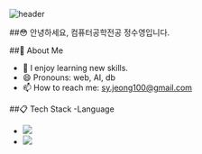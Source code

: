 ![header](https://capsule-render.vercel.app/api?type=cylinder&suyeoung-jeong&color=auto&height=300&section=header&text=Nice%20To%20Meet%20You)

##😳 안녕하세요, 컴퓨터공학전공 정수영입니다.

##👀 About Me
- 🌱 I enjoy learning new skills.
- 😄 Pronouns: web, AI, db
- 📫 How to reach me: sy.jeong100@gmail.com

##📋 Tech Stack
-Language
- <img src="https://img.shields.io/badge/Python-3776AB?style=flat-square&logo=Python&logoColor=white"/>
- <img src="https://img.shields.io/badge/C-A8B9CC?style=flat-square&logo=C&logoColor=white"/>

<!--
**suyeong-jeong/suyeong-jeong** is a ✨ _special_ ✨ repository because its `README.md` (this file) appears on your GitHub profile.

Here are some ideas to get you started:

- 🔭 I’m currently working on ...
- 🌱 I’m currently learning ...
- 👯 I’m looking to collaborate on ...
- 🤔 I’m looking for help with ...
- 💬 Ask me about ...
- 📫 How to reach me: ...
- 😄 Pronouns: ...
- ⚡ Fun fact: ...
-->

